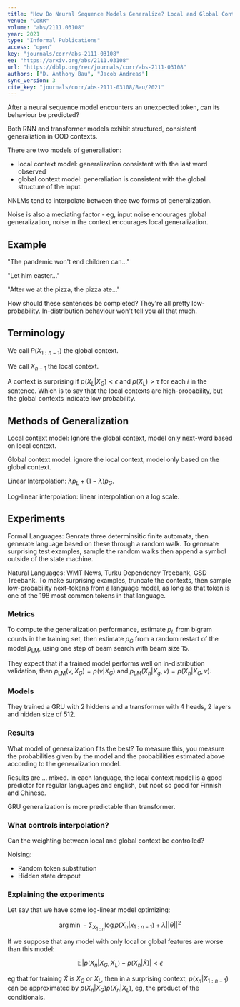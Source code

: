 ```yaml
---
title: "How Do Neural Sequence Models Generalize? Local and Global Context Cues for Out-of-Distribution Prediction."
venue: "CoRR"
volume: "abs/2111.03108"
year: 2021
type: "Informal Publications"
access: "open"
key: "journals/corr/abs-2111-03108"
ee: "https://arxiv.org/abs/2111.03108"
url: "https://dblp.org/rec/journals/corr/abs-2111-03108"
authors: ["D. Anthony Bau", "Jacob Andreas"]
sync_version: 3
cite_key: "journals/corr/abs-2111-03108/Bau/2021"
---
```


After a neural sequence model encounters an unexpected token, can its behaviour be predicted?

Both RNN and transformer models exhibit structured, consistent generaliation in OOD contexts.

There are two models of generaliation:
 - local context model: generalization consistent with the last word observed
 - global context model: generaliation is consistent with the global structure of the input.

NNLMs tend to interpolate between thee two forms of generalization.

Noise is also a mediating factor - eg, input noise encourages global generalization, noise in the context encourages local generalization.

## Example

"The pandemic won't end children can..."

"Let him easter..."

"After we at the pizza, the pizza ate..."

How should these sentences be completed? They're all pretty low-probability. In-distribution behaviour won't tell you all that much.

## Terminology

We call $P(X_{1:n - 1})$ the global context.

We call $X_{n - 1}$ the local context.

A context is surprising if $p(X_L|X_G) \lt \epsilon$ and $p(X_L) > \tau$ for each $i$ in the sentence. Which is to say that the local contexts are high-probability, but the global contexts indicate low probability.


## Methods of Generalization

Local context model: Ignore the global context, model only next-word based on local context.

Global context model: ignore the local context, model only based on the global context.

Linear Interpolation: $\lambda p_L + (1 - \lambda) p_G$.

Log-linear interpolation: linear interpolation on a log scale.

## Experiments

Formal Languages: Genrate three determinsitic finite automata, then generate language based on these through a random walk. To generate surprising test examples, sample the random walks then append a symbol outside of the state machine.

Natural Languages: WMT News, Turku Dependency Treebank, GSD Treebank.  To make surprising examples, truncate the contexts, then sample low-probability next-tokens from a language model, as long as that token is one of the 198 most common tokens in that language.

### Metrics

To compute the generalization performance, estimate $p_L$ from bigram counts in the training set, then estimate $p_G$ from a random restart of the model $p_{\text{LM}}$, using one step of beam search with beam size 15.

They expect that if a trained model performs well on in-distribution validation, then $p_{\text{LM}}(v, X_G) = p(v|X_G)$ and $p_{LM}(X_n|X_g, v) = p(X_n|X_G, v)$.

### Models

They trained a GRU with 2 hiddens and a transformer with 4 heads, 2 layers and hidden size of 512.

### Results

What model of generalization fits the best? To measure this, you measure the probabilities given by the model and the probabilities estimated above according to the generalization model.

Results are ... mixed. In each language, the local context model is a good predictor for regular languages and english, but noot so good for Finnish and Chinese.

GRU generalization is more predictable than transformer.

### What controls interpolation?

Can the weighting between local and global context be controlled?

Noising:
 - Random token substitution
 - Hidden state dropout

### Explaining the experiments

Let say that we have some log-linear model optimizing:

$$
\arg \min -\sum_{X_{1:n}} \log p(X_n|x_{1:n-1}) + \lambda ||\theta||^2
$$

If we suppose that any model with only local or global features are worse than this model:

$$
\mathbb{E}|p(X_n|X_G, X_L) - p(X_n|\tilde{X})| \lt \epsilon
$$

eg that for training $\tilde{X}$ is $X_G$ or $X_L$, then in a surprising context, $p(x_n|X_{1:n - 1})$ can be approximated by $\tilde{p}(X_n|X_G) \tilde{p}(X_n|X_L)$, eg, the product of the conditionals.



